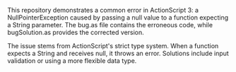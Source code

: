 This repository demonstrates a common error in ActionScript 3: a NullPointerException caused by passing a null value to a function expecting a String parameter. The bug.as file contains the erroneous code, while bugSolution.as provides the corrected version.

The issue stems from ActionScript's strict type system.  When a function expects a String and receives null, it throws an error. Solutions include input validation or using a more flexible data type.